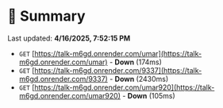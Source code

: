 # 📖 Summary
Last updated: **4/16/2025, 7:52:15 PM**

- `GET` [https://talk-m6gd.onrender.com/umar](https://talk-m6gd.onrender.com/umar) - **Down** (174ms)
- `GET` [https://talk-m6gd.onrender.com/9337](https://talk-m6gd.onrender.com/9337) - **Down** (2430ms)
- `GET` [https://talk-m6gd.onrender.com/umar920](https://talk-m6gd.onrender.com/umar920) - **Down** (105ms)
